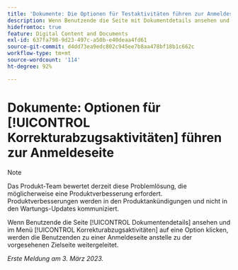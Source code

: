 ```yaml
---
title: 'Dokumente: Die Optionen für Testaktivitäten führen zur Anmeldeseite'
description: Wenn Benutzende die Seite mit Dokumentdetails ansehen und im Menü „Korrekturabzugsaktivitäten“ auf eine Option klicken, werden die Benutzenden zu einer Anmeldeseite anstelle zu der vorgesehenen Zielseite weitergeleitet.
hidefromtoc: true
feature: Digital Content and Documents
exl-id: 637fa798-9d23-497c-a50b-e40deaa4fd61
source-git-commit: d4dd73ea9edc802c945ee7b8aa478bf18b1c662c
workflow-type: tm+mt
source-wordcount: '114'
ht-degree: 92%

---
```


# Dokumente: Optionen für [!UICONTROL Korrekturabzugsaktivitäten] führen zur Anmeldeseite

<!--This article is on WF and WFP TOCs-->
<!--Converted to story-->

>[!NOTE]
>
>Das Produkt-Team bewertet derzeit diese Problemlösung, die möglicherweise eine Produktverbesserung erfordert. Produktverbesserungen werden in den Produktankündigungen und nicht in den Wartungs-Updates kommuniziert.

Wenn Benutzende die Seite [!UICONTROL Dokumentendetails] ansehen und im Menü [!UICONTROL Korrekturabzugsaktivitäten] auf eine Option klicken, werden die Benutzenden zu einer Anmeldeseite anstelle zu der vorgesehenen Zielseite weitergeleitet.

_Erste Meldung am 3. März 2023._
